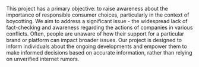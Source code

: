 This project has a primary objective: to raise awareness about the importance of responsible consumer choices, particularly in the context of boycotting. We aim to address a significant issue - the widespread lack of fact-checking and awareness regarding the actions of companies in various conflicts. Often, people are unaware of how their support for a particular brand or platform can impact broader issues. Our project is designed to inform individuals about the ongoing developments and empower them to make informed decisions based on accurate information, rather than relying on unverified internet rumors.